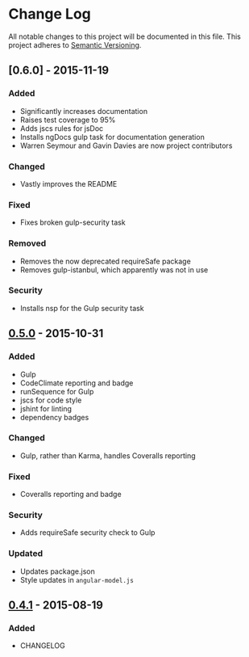 # Change Log
All notable changes to this project will be documented in this file.
This project adheres to [Semantic Versioning](http://semver.org/).

## [0.6.0] - 2015-11-19
### Added
- Significantly increases documentation
- Raises test coverage to 95%
- Adds jscs rules for jsDoc
- Installs ngDocs gulp task for documentation generation
- Warren Seymour and Gavin Davies are now project contributors

### Changed
- Vastly improves the README

### Fixed
- Fixes broken gulp-security task

### Removed
- Removes the now deprecated requireSafe package
- Removes gulp-istanbul, which apparently was not in use

### Security
- Installs nsp for the Gulp security task

## [0.5.0] - 2015-10-31
### Added
- Gulp
- CodeClimate reporting and badge
- runSequence for Gulp
- jscs for code style
- jshint for linting
- dependency badges

### Changed
- Gulp, rather than Karma, handles Coveralls reporting

### Fixed
- Coveralls reporting and badge

### Security
- Adds requireSafe security check to Gulp

### Updated
- Updates package.json
- Style updates in `angular-model.js`

## [0.4.1] - 2015-08-19
### Added
- CHANGELOG

[Unreleased]: https://github.com/radify/angular-model/compare/v0.5.0...HEAD
[0.5.0]: https://github.com/radify/angular-model/compare/v0.4.1...v0.5.0
[0.4.1]: https://github.com/radify/angular-model/compare/v0.4.0...v0.4.1
